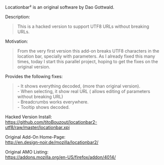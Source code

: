 Locationbar² is an original software by Dao Gottwald.</br>

Description:
<blockquote>This is a hacked version to support UTF8 URLs without breaking URLs.<br/></blockquote>


Motivation:<br/>
<blockquote>From the very first version this add-on breaks UTF8 characters in the location bar, specially with parameters.
As I already fixed this many times, today I start this parallel project, hoping to get the fixes on the original version.</blockquote>

Provides the following fixes:
<blockquote>
- It shows everything decoded, (more than original version).<br/>
- When selecting, it show real URL ( allows editing of parameters without breaking URL)<br/>
- Breadcrumbs works everywhere.<br/>
- Tooltip shows decoded.<br/>
</blockquote>

Hacked Version Install:<br/>
https://github.com/titoBouzout/locationbar2-utf8/raw/master/locationbar.xpi

Original Add-On Home-Page:<br/>
http://en.design-noir.de/mozilla/locationbar2/

Original AMO Listing:<br/>
https://addons.mozilla.org/en-US/firefox/addon/4014/